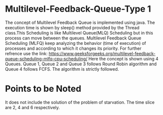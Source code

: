 # Multilevel-Feedback-Queue-Type 1
The concept of Multilevel Feedback Queue is implemented using java. The execution time is shown by sleep() method provided by the Thread class.This Scheduling is like Multilevel Queue(MLQ) Scheduling but in this process can move between the queues. Multilevel Feedback Queue Scheduling (MLFQ) keep analyzing the behavior (time of execution) of processes and according to which it changes its priority. For further refrence use the link: https://www.geeksforgeeks.org/multilevel-feedback-queue-scheduling-mlfq-cpu-scheduling/ 
Here the concept is shown using 4 Queues.
Queue 1, Queue 2 and Queue 3 follows Round Robin algorithm and Queue 4 follows FCFS.
The algorithm is strictly followed.

# Points to be Noted

It does not include the solution of the problem of starvation.
The time slice are 2, 4 and 6 respectively.
